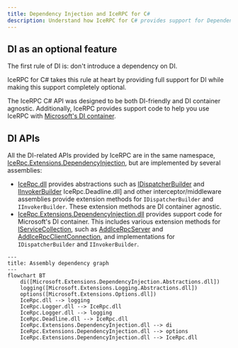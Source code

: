 ```yaml
---
title: Dependency Injection and IceRPC for C#
description: Understand how IceRPC for C# provides support for Dependency Injection (DI).
---
```


## DI as an optional feature

The first rule of DI is: don't introduce a dependency on DI.

IceRPC for C# takes this rule at heart by providing full support for DI while making this support completely optional.

The IceRPC C# API was designed to be both DI-friendly and DI container agnostic. Additionally, IceRPC provides support
code to help you use IceRPC with [Microsoft's DI container][microsoft-di-container].

## DI APIs

All the DI-related APIs provided by IceRPC are in the same namespace, [IceRpc.Extensions.DependencyInjection], but are
implemented by several assemblies:
- [IceRpc.dll] provides abstractions such as [IDispatcherBuilder] and [IInvokerBuilder] IceRpc.Deadline.dll] and other
interceptor/middleware assemblies provide extension methods for `IDispatcherBuilder` and `IInvokerBuilder`. These
extension methods are DI container agnostic.
- [IceRpc.Extensions.DependencyInjection.dll] provides support code for Microsoft's DI container. This includes various
extension methods for [IServiceCollection], such as [AddIceRpcServer] and [AddIceRpcClientConnection], and
implementations for `IDispatcherBuilder` and `IInvokerBuilder`.

```mermaid
---
title: Assembly dependency graph
---
flowchart BT
    di([Microsoft.Extensions.DependencyInjection.Abstractions.dll])
    logging([Microsoft.Extensions.Logging.Abstractions.dll])
    options([Microsoft.Extensions.Options.dll])
    IceRpc.dll --> logging
    IceRpc.Logger.dll --> IceRpc.dll
    IceRpc.Logger.dll --> logging
    IceRpc.Deadline.dll --> IceRpc.dll
    IceRpc.Extensions.DependencyInjection.dll --> di
    IceRpc.Extensions.DependencyInjection.dll --> options
    IceRpc.Extensions.DependencyInjection.dll --> IceRpc.dll
```

[microsoft-di-container]: https://learn.microsoft.com/en-us/dotnet/core/extensions/dependency-injection

[AddIceRpcServer]: csharp:IceRpc.Extensions.DependencyInjection.ServerServiceCollectionExtensions
[AddIceRpcClientConnection]: csharp:IceRpc.Extensions.DependencyInjection.ClientConnectionServiceCollectionExtensions
[IceRpc.Extensions.DependencyInjection]: csharp:IceRpc.Extensions.DependencyInjection
[IServiceCollection]: https://learn.microsoft.com/en-us/dotnet/api/microsoft.extensions.dependencyinjection.iservicecollection
[IDispatcherBuilder]: csharp:IceRpc.Extensions.DependencyInjection.IDispatcherBuilder
[IInvokerBuilder]: csharp:IceRpc.Extensions.DependencyInjection.IInvokerBuilder

[IceRpc.dll]: https://github.com/icerpc/icerpc-csharp/blob/0.1.x/src/IceRpc/README.md
[IceRpc.Logger.dll]: https://github.com/icerpc/icerpc-csharp/blob/0.1.x/src/IceRpc.Logger/README.md
[IceRpc.Deadline.dll]: https://github.com/icerpc/icerpc-csharp/blob/0.1.x/src/IceRpc.Deadline/README.md
[IceRpc.Extensions.DependencyInjection.dll]: https://github.com/icerpc/icerpc-csharp/blob/0.1.x/src/IceRpc.Extensions.DependencyInjection/README.md
